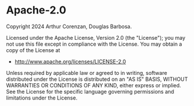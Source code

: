 # Apache-2.0

Copyright 2024 Arthur Corenzan, Douglas Barbosa.

Licensed under the Apache License, Version 2.0 (the "License");
you may not use this file except in compliance with the License.
You may obtain a copy of the License at

- <http://www.apache.org/licenses/LICENSE-2.0>

Unless required by applicable law or agreed to in writing, software
distributed under the License is distributed on an "AS IS" BASIS,
WITHOUT WARRANTIES OR CONDITIONS OF ANY KIND, either express or implied.
See the License for the specific language governing permissions and
limitations under the License.
